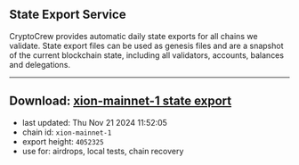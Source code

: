 ## State Export Service
CryptoCrew provides automatic daily state exports for all chains we validate. State export files can be used as genesis files and are a snapshot of the current blockchain state, including all validators, accounts, balances and delegations.

---
**Download: [xion-mainnet-1 state export](https://dl-eu2.ccvalidators.com/SERVICE/xion/xion-mainnet-1_export_4052325.json)**
---

- last updated: Thu Nov 21 2024 11:52:05
- chain id: `xion-mainnet-1`
- export height: `4052325`
- use for: airdrops, local tests, chain recovery
